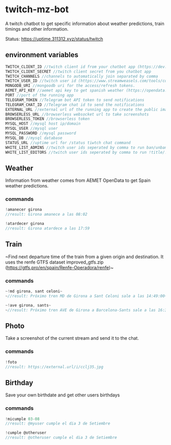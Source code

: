 # twitch-mz-bot

A twitch chatbot to get specific information about weather predictions, train timings and other information.

Status: https://uptime.311312.xyz/status/twitch 

## environment variables

```javascript
TWITCH_CLIENT_ID //twitch client id from your chatbot app (https://dev.twitch.tv/)
TWITCH_CLIENT_SECRET //twitch client secret from you chatbot app
TWITCH_CHANNELS //channels to automatically join separated by comma
TWITCH_USER_ID //twitch user id (https://www.streamweasels.com/tools/convert-twitch-username-to-user-id/)
MONGODB_URI //mongoodb uri for the access/refresh tokens.
AEMET_API_KEY //aemet api key to get spanish weather (https://opendata.aemet.es/centrodedescargas/inicio)
PORT //port of the running app
TELEGRAM_TOKEN //Telegram bot API token to send notifications
TELEGRAM_CHAT_ID //Telegram chat id to send the notifications
EXTERNAL_URL //external url of the running app to create the public image urls
BROWSERLESS_URL //browserless websocket url to take screenshots
BROWSERLESS_TOKEN //browserless token
MYSQL_HOST //mysql host ip/domain
MYSQL_USER //mysql user
MYSQL_PASSWORD //mysql password
MYSQL_DB //mysql database
STATUS_URL //uptime url for /status tiwtch chat command
WHITE_LIST_ADMINS //twitch user ids seperated by comma to run ban/unban commands
WHITE_LIST_EDITORS //twitch user ids seperated by comma to run !title/!game commands
```

## Weather
Information from weather comes from AEMET OpenData to get Spain weather predictions.

### commands
```javascript
!amanecer girona 
//result: Girona amanece a las 08:02
```

```javascript
!atardecer girona 
//result: Girona atardece a las 17:59
```

## Train
~Find next departure time of the train from a given origin and destination. It uses the renfe GTFS dataset improved_gtfs.zip (https://gtfs.pro/en/spain/Renfe-Operadora/renfe)~

### commands

```javascript
~!md girona, sant celoni~
~//result: Próximo tren MD de Girona a Sant Celoni sale a las 14:49:00~
```

```javascript
~!ave girona, sants~
~//result: Próximo tren AVE de Girona a Barcelona-Sants sale a las 16:30:00~
```

## Photo
Take a screenshot of the current stream and send it to the chat.

### commands

```javascript
!foto
//result: https://external.url/i/cclj35.jpg
```

## Birthday
Save your own birthdate and get other users birthdays

### commands

```javascript
!micumple 03-08
//result: @myuser cumple el dia 3 de Setiembre
```

```javascript
!cumple @otheruser
//result: @otheruser cumple el dia 3 de Setiembre
```
